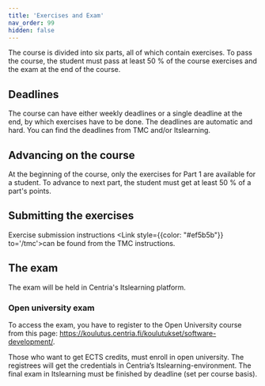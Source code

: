 ```yaml
---
title: 'Exercises and Exam'
nav_order: 99
hidden: false
---
```


The course is divided into six parts, all of which contain exercises. To pass the course, the student must pass at least 50 % of the course exercises and the exam at the end of the course.

## Deadlines

The course can have either weekly deadlines or a single deadline at the end, by which exercises have to be done. The deadlines are automatic and hard. You can find the deadlines from TMC and/or Itslearning.

## Advancing on the course

At the beginning of the course, only the exercises for Part 1 are available for a student. To advance to next part, the student must get at least 50 % of a part's points.

## Submitting the exercises

Exercise submission instructions <Link style={{color: "#ef5b5b"}} to='/tmc'>can be found from the TMC instructions.</Link> 

## The exam

The exam will be held in Centria's Itslearning platform. 


### Open university exam

To access the exam, you have to register to the Open University course from this page: https://koulutus.centria.fi/koulutukset/software-development/.

Those who want to get ECTS credits, must enroll in open university. The registrees will get the credentials in Centria’s Itslearning-environment. The final exam in Itslearning must be finished by deadline (set per course basis).
